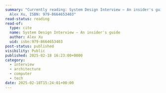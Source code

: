```yaml
---
summary: "Currently reading: System Design Interview – An insider's guide by
  Alex Xu, ISBN: 979-8664653403"
read-status: reading
read-of:
  type: cite
  name: System Design Interview – An insider's guide
  author: Alex Xu
  uid: isbn:979-8664653403
post-status: published
visibility: Public
published: 2025-02-18 16:23:00+0000
category:
  - interview
  - architecture
  - computer
  - tech
date: 2025-02-18T15:24:01+00:00
---
```

